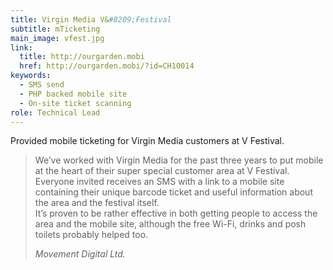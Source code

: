 ```yaml
---
title: Virgin Media V&#8209;Festival
subtitle: mTicketing
main_image: vfest.jpg
link:
  title: http://ourgarden.mobi
  href: http://ourgarden.mobi/?id=CH10014
keywords:
  - SMS send
  - PHP backed mobile site
  - On-site ticket scanning
role: Technical Lead
---
```

Provided mobile ticketing for Virgin Media customers at V Festival.

> We’ve worked with Virgin Media for the past three years to put mobile at the heart of their super special customer area at V Festival. Everyone invited receives an SMS with a link to a mobile site containing their unique barcode ticket and useful information about the area and the festival itself.  
> It’s proven to be rather effective in both getting people to access the area and the mobile site, although the free Wi-Fi, drinks and posh toilets probably helped too.
>
> <cite>Movement Digital Ltd.</cite>
